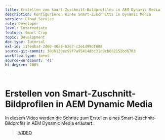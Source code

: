 ```yaml
---
title: Erstellen von Smart-Zuschnitt-Bildprofilen in AEM Dynamic Media
description: Konfigurieren eines Smart-Zuschnitts in Dynamic Media
version: Cloud Service
role: Developer
level: Intermediate
feature: Smart Crop
topic: Development
doc-type: Tutorial
exl-id: 117e4ba4-2d60-40a6-b267-c2e1d99df808
source-git-commit: 30d6120ec99f7a95414dbc31c0cb002152bd6763
workflow-type: tm+mt
source-wordcount: '41'
ht-degree: 100%

---
```


# Erstellen von Smart-Zuschnitt-Bildprofilen in AEM Dynamic Media

In diesem Video werden die Schritte zum Erstellen eines Smart-Zuschnitt-Bildprofils in AEM Dynamic Media erläutert.

>[!VIDEO](https://video.tv.adobe.com/v/335460?quality=12&learn=on)
